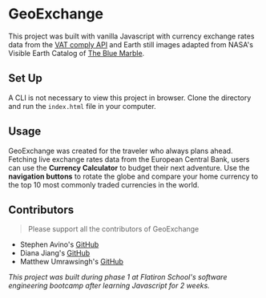# GeoExchange

This project was built with vanilla Javascript with currency exchange rates data from the [VAT comply API](https://vatcomply.com/) and Earth still images adapted from NASA's Visible Earth Catalog of [The Blue Marble](https://visibleearth.nasa.gov/images/57723/the-blue-marble).


## Set Up

A CLI is not necessary to view this project in browser. Clone the directory and run the `index.html` file in your computer.

## Usage

GeoExchange was created for the traveler who always plans ahead. Fetching live exchange rates data from the European Central Bank, users can use the <strong>Currency Calculator</strong> to budget their next adventure. Use the <strong>navigation buttons</strong> to rotate the globe and compare your home currency to the top 10 most commonly traded currencies in the world.

## Contributors
>Please support all the contributors of GeoExchange

* Stephen Avino's [GitHub](https://github.com/stavino) 
* Diana Jiang's [GitHub](https://github.com/dijiango)
* Matthew Umrawsingh's [GitHub](https://github.com/Mumrawsingh)

<em>This project was built during phase 1 at Flatiron School's software engineering bootcamp after learning Javascript for 2 weeks.</em>
